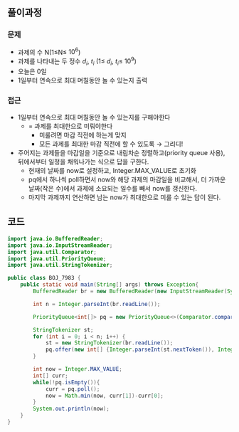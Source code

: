 ## 풀이과정

### 문제

- 과제의 수 N(1≤N≤ $10^6$)
- 과제를 나타내는 두 정수 $d_i$, $t_i$ (1≤ $d_i$, $t_i$≤ $10^9$)
- 오늘은 0일
- 1일부터 연속으로 최대 며칠동안 놀 수 있는지 출력

### 접근

- 1일부터 연속으로 최대 며칠동안 놀 수 있는지를 구해야한다
    - = 과제를 최대한으로 미뤄야한다
        - 미룰려면 마감 직전에 하는게 맞지
        - 모든 과제를 최대한 마감 직전에 할 수 있도록 → 그리디!
- 주어지는 과제들을 마감일을 기준으로 내림차순 정렬하고(priority queue 사용), 뒤에서부터 일정을 채워나가는 식으로 답을 구한다.
    - 현재의 날짜를 now로 설정하고, Integer.MAX_VALUE로 초기화
    - pq에서 하나씩 poll하면서 now와 해당 과제의 마감일을 비교해서, 더 가까운 날짜(작은 수)에서 과제에 소요되는 일수를 빼서 now를 갱신한다.
    - 마지막 과제까지 연산하면 남는 now가 최대한으로 미룰 수 있는 답이 된다.

## 코드

```java
import java.io.BufferedReader;
import java.io.InputStreamReader;
import java.util.Comparator;
import java.util.PriorityQueue;
import java.util.StringTokenizer;

public class BOJ_7983 {
    public static void main(String[] args) throws Exception{
        BufferedReader br = new BufferedReader(new InputStreamReader(System.in));

        int n = Integer.parseInt(br.readLine());

        PriorityQueue<int[]> pq = new PriorityQueue<>(Comparator.comparingInt(o->-o[1]));

        StringTokenizer st;
        for (int i = 0; i < n; i++) {
            st = new StringTokenizer(br.readLine());
            pq.offer(new int[] {Integer.parseInt(st.nextToken()), Integer.parseInt(st.nextToken())});
        }

        int now = Integer.MAX_VALUE;
        int[] curr;
        while(!pq.isEmpty()){
            curr = pq.poll();
            now = Math.min(now, curr[1])-curr[0];
        }
        System.out.println(now);
    }
}

```